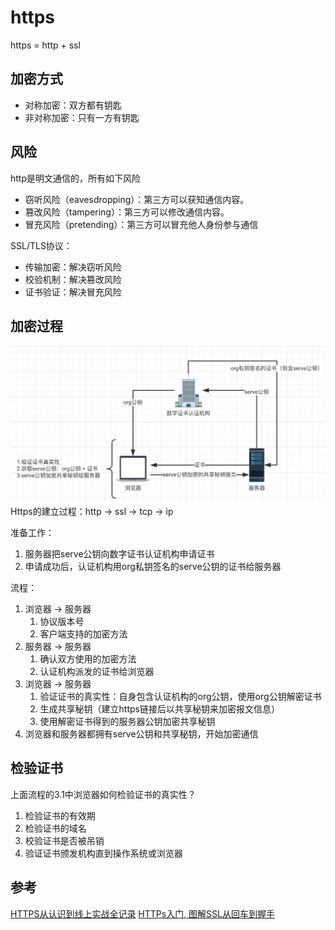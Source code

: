 # https
https = http + ssl

## 加密方式
- 对称加密：双方都有钥匙
- 非对称加密：只有一方有钥匙

## 风险
http是明文通信的，所有如下风险
- 窃听风险（eavesdropping）：第三方可以获知通信内容。
- 篡改风险（tampering）：第三方可以修改通信内容。
- 冒充风险（pretending）：第三方可以冒充他人身份参与通信

SSL/TLS协议：
* 传输加密：解决窃听风险
* 校验机制：解决篡改风险
* 证书验证：解决冒充风险

## 加密过程
![https](https.jpg)
Https的建立过程：http -> ssl -> tcp -> ip

准备工作：
1. 服务器把serve公钥向数字证书认证机构申请证书
2. 申请成功后，认证机构用org私钥签名的serve公钥的证书给服务器

流程：
1. 浏览器 -> 服务器
    1. 协议版本号
    2. 客户端支持的加密方法
2. 服务器 -> 服务器
    1. 确认双方使用的加密方法
    2. 认证机构派发的证书给浏览器
3. 浏览器 -> 服务器
    1. 验证证书的真实性：自身包含认证机构的org公钥，使用org公钥解密证书
    2. 生成共享秘钥（建立https链接后以共享秘钥来加密报文信息）
    3. 使用解密证书得到的服务器公钥加密共享秘钥
4. 浏览器和服务器都拥有serve公钥和共享秘钥，开始加密通信

## 检验证书
上面流程的3.1中浏览器如何检验证书的真实性？
1. 检验证书的有效期
2. 检验证书的域名
2. 校验证书是否被吊销
3. 验证证书颁发机构直到操作系统或浏览器

## 参考
[HTTPS从认识到线上实战全记录](https://www.cnblogs.com/liuxianan/p/https.html)
[HTTPs入门, 图解SSL从回车到握手](https://zhuanlan.zhihu.com/p/25587986)
